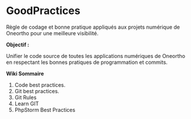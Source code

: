 # GoodPractices
Règle de codage et bonne pratique appliqués aux projets numérique de Oneortho pour une meilleure visibilité.

**Objectif :**

Unifier le code source de toutes les applications numériques de Oneortho en respectant les bonnes pratiques de programmation et commits.

**Wiki Sommaire**
1.  Code best practices.
2.  Git best practices.
3.  Git Rules
4.  Learn GIT
5.  PhpStorm Best Practices
